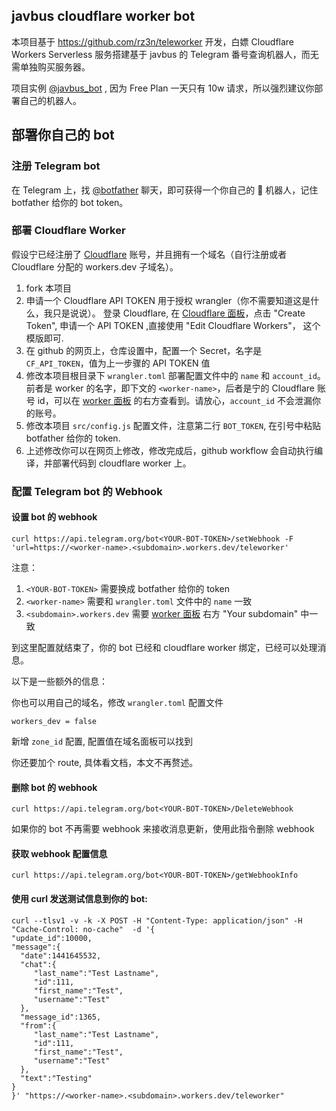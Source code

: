 ## javbus cloudflare worker bot

本项目基于 https://github.com/rz3n/teleworker 开发，白嫖 Cloudflare Workers Serverless 服务搭建基于 javbus 的 Telegram 番号查询机器人，而无需单独购买服务器。

项目实例 [@javbus_bot](https://t.me/javbus_bot) , 因为 Free Plan 一天只有 10w 请求，所以强烈建议你部署自己的机器人。

## 部署你自己的 bot

### 注册 Telegram bot

在 Telegram 上，找 [@botfather](https://t.me/botfather) 聊天，即可获得一个你自己的 🤖️ 机器人，记住 botfather 给你的 bot token。

### 部署 Cloudflare Worker

假设宁已经注册了 [Cloudflare](https://cloudflare.com) 账号，并且拥有一个域名（自行注册或者 Cloudflare 分配的 workers.dev 子域名）。

1. fork 本项目
2. 申请一个 Cloudflare API TOKEN 用于授权 wrangler（你不需要知道这是什么，我只是说说）。 登录 Cloudflare, 在 [Cloudflare 面板](https://dash.cloudflare.com/profile/api-tokens)，点击 "Create Token", 申请一个 API TOKEN ,直接使用 "Edit Cloudflare Workers"，
   这个模版即可.
3. 在 github 的网页上，仓库设置中，配置一个 Secret，名字是 `CF_API_TOKEN`，值为上一步骤的 API TOKEN 值
4. 修改本项目根目录下 `wrangler.toml` 部署配置文件中的 `name` 和 `account_id`。前者是 worker 的名字，即下文的 `<worker-name>`，后者是宁的 Cloudflare 账号 id，可以在 [worker 面板](https://dash.cloudflare.com/?to=/:account/workers/overview) 的右方查看到。请放心，`account_id` 不会泄漏你的账号。
5. 修改本项目 `src/config.js` 配置文件，注意第二行 `BOT_TOKEN`, 在引号中粘贴 botfather 给你的 token.
6. 上述修改你可以在网页上修改，修改完成后，github workflow 会自动执行编译，并部署代码到 cloudflare worker 上。

### 配置 Telegram bot 的 Webhook

#### 设置 bot 的 webhook

```
curl https://api.telegram.org/bot<YOUR-BOT-TOKEN>/setWebhook -F 'url=https://<worker-name>.<subdomain>.workers.dev/teleworker'
```

注意：

1. `<YOUR-BOT-TOKEN>` 需要换成 botfather 给你的 token
2. `<worker-name>` 需要和 `wrangler.toml` 文件中的 `name` 一致
3. `<subdomain>.workers.dev` 需要 [worker 面板](https://dash.cloudflare.com/?to=/:account/workers/overview) 右方 "Your subdomain" 中一致

到这里配置就结束了，你的 bot 已经和 cloudflare worker 绑定，已经可以处理消息。

以下是一些额外的信息：

你也可以用自己的域名，修改 `wrangler.toml` 配置文件

```
workers_dev = false
```

新增 `zone_id` 配置, 配置值在域名面板可以找到

你还要加个 route, 具体看文档，本文不再赘述。

#### 删除 bot 的 webhook

```
curl https://api.telegram.org/bot<YOUR-BOT-TOKEN>/DeleteWebhook
```

如果你的 bot 不再需要 webhook 来接收消息更新，使用此指令删除 webhook

#### 获取 webhook 配置信息

```
curl https://api.telegram.org/bot<YOUR-BOT-TOKEN>/getWebhookInfo
```

#### 使用 curl 发送测试信息到你的 bot:

```
curl --tlsv1 -v -k -X POST -H "Content-Type: application/json" -H "Cache-Control: no-cache"  -d '{
"update_id":10000,
"message":{
  "date":1441645532,
  "chat":{
     "last_name":"Test Lastname",
     "id":111,
     "first_name":"Test",
     "username":"Test"
  },
  "message_id":1365,
  "from":{
     "last_name":"Test Lastname",
     "id":111,
     "first_name":"Test",
     "username":"Test"
  },
  "text":"Testing"
}
}' "https://<worker-name>.<subdomain>.workers.dev/teleworker"
```
